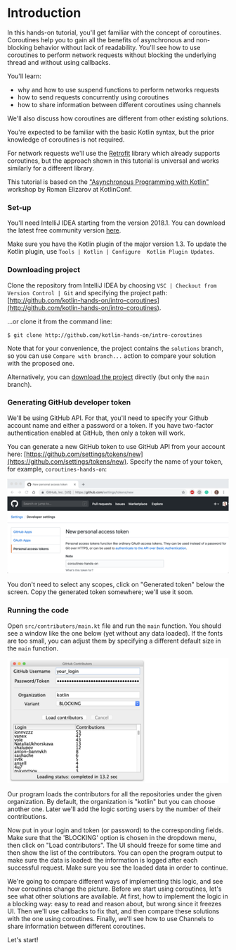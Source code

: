 # Introduction

In this hands-on tutorial, you'll get familiar with the concept of coroutines.
Coroutines help you to gain all the benefits of asynchronous
and non-blocking behavior without lack of readability. 
You'll see how to use coroutines to perform network requests
without blocking the underlying thread and without using callbacks.

You'll learn:

* why and how to use suspend functions to perform networks requests
* how to send requests concurrently using coroutines
* how to share information between different coroutines using channels

We'll also discuss how coroutines are different from other existing solutions.
 
You're expected to be familiar with the basic Kotlin syntax,
but the prior knowledge of coroutines is not required.

For network requests we'll use the [Retrofit](https://square.github.io/retrofit/) library which already
supports coroutines, but the approach shown in this tutorial is universal and works similarly for a different library.

This tutorial is based on the ["Asynchronous Programming with Kotlin"](https://kotlinconf.com/workshops/) workshop
by Roman Elizarov at KotlinConf.

### Set-up

You'll need IntelliJ IDEA starting from the version 2018.1.
You can download the latest free community version [here](https://www.jetbrains.com/idea/download/).

Make sure you have the Kotlin plugin of the major version 1.3.
To update the Kotlin plugin, use `Tools | Kotlin | Configure  Kotlin Plugin Updates`.

### Downloading project

Clone the repository from IntelliJ IDEA by choosing `VSC | Checkout from Version Control | Git`
and specifying the project path:
[http://github.com/kotlin-hands-on/intro-coroutines](http://github.com/kotlin-hands-on/intro-coroutines). 

...or clone it from the command line:

```
$ git clone http://github.com/kotlin-hands-on/intro-coroutines
```
 
Note that for your convenience, the project contains the `solutions` branch, so you can use `Compare with branch...`
action to compare your solution with the proposed one.

Alternatively, you can [download the project](http://github.com/kotlin-hands-on/intro-coroutines/archive/master.zip) directly
(but only the `main` branch).


### Generating GitHub developer token

We'll be using GitHub API.
For that, you'll need to specify your Github account name and either a password or a token.
If you have two-factor authentication enabled at GitHub, then only a token will work. 

You can generate a new GitHub token to use GitHub API from your account here:
[https://github.com/settings/tokens/new](https://github.com/settings/tokens/new).
Specify the name of your token, for example, `coroutines-hands-on`:

![](./assets/1-intro/GeneratingToken.png)

You don't need to select any scopes, click on "Generated token" below the screen.
Copy the generated token somewhere; we'll use it soon.

### Running the code

Open `src/contributors/main.kt` file and run the `main` function.
You should see a window like the one below (yet without any data loaded).
If the fonts are too small, you can adjust them by specifying a different default size in the `main` function.

![](./assets/1-intro/InitialWindow.png)

Our program loads the contributors for all the repositories under the given organization.
By default, the organization is "kotlin" but you can choose another one. 
Later we'll add the logic sorting users by the number of their contributions.

Now put in your login and token (or password) to the corresponding fields.
Make sure that the 'BLOCKING' option is chosen in the dropdown menu, then click on "Load contributors".
The UI should freeze for some time and then show the list of the contributors.
You can open the program output to make sure the data is loaded:
the information is logged after each successful request.
Make sure you see the loaded data in order to continue.
 
We're going to compare different ways of implementing this logic, and see how coroutines change the picture.
Before we start using coroutines, let's see what other solutions are available. 
At first, how to implement the logic in a blocking way: easy to read and reason about, but wrong since it freezes UI.
Then we'll use callbacks to fix that, and then compare these solutions with the one using coroutines.
Finally, we'll see how to use Channels to share information between different coroutines.

Let's start!
